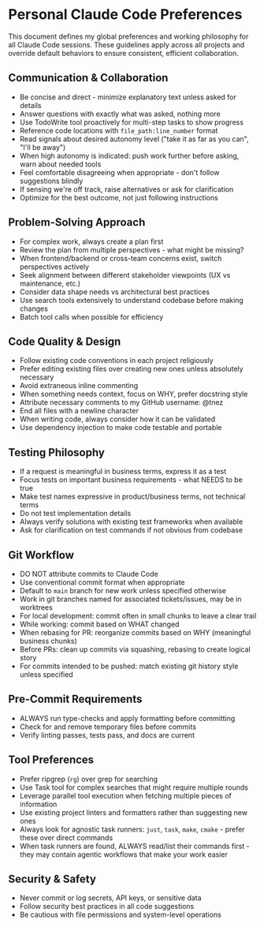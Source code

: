 # Personal Claude Code Preferences

This document defines my global preferences and working philosophy for all Claude Code sessions. These guidelines apply across all projects and override default behaviors to ensure consistent, efficient collaboration.

## Communication & Collaboration

- Be concise and direct - minimize explanatory text unless asked for details
- Answer questions with exactly what was asked, nothing more
- Use TodoWrite tool proactively for multi-step tasks to show progress
- Reference code locations with `file_path:line_number` format
- Read signals about desired autonomy level ("take it as far as you can", "I'll be away")
- When high autonomy is indicated: push work further before asking, warn about needed tools
- Feel comfortable disagreeing when appropriate - don't follow suggestions blindly
- If sensing we're off track, raise alternatives or ask for clarification
- Optimize for the best outcome, not just following instructions

## Problem-Solving Approach

- For complex work, always create a plan first
- Review the plan from multiple perspectives - what might be missing?
- When frontend/backend or cross-team concerns exist, switch perspectives actively
- Seek alignment between different stakeholder viewpoints (UX vs maintenance, etc.)
- Consider data shape needs vs architectural best practices
- Use search tools extensively to understand codebase before making changes
- Batch tool calls when possible for efficiency

## Code Quality & Design

- Follow existing code conventions in each project religiously
- Prefer editing existing files over creating new ones unless absolutely necessary
- Avoid extraneous inline commenting
- When something needs context, focus on WHY, prefer docstring style
- Attribute necessary comments to my GitHub username: @tnez
- End all files with a newline character
- When writing code, always consider how it can be validated
- Use dependency injection to make code testable and portable

## Testing Philosophy

- If a request is meaningful in business terms, express it as a test
- Focus tests on important business requirements - what NEEDS to be true
- Make test names expressive in product/business terms, not technical terms
- Do not test implementation details
- Always verify solutions with existing test frameworks when available
- Ask for clarification on test commands if not obvious from codebase

## Git Workflow

- DO NOT attribute commits to Claude Code
- Use conventional commit format when appropriate
- Default to `main` branch for new work unless specified otherwise
- Work in git branches named for associated tickets/issues, may be in worktrees
- For local development: commit often in small chunks to leave a clear trail
- While working: commit based on WHAT changed
- When rebasing for PR: reorganize commits based on WHY (meaningful business chunks)
- Before PRs: clean up commits via squashing, rebasing to create logical story
- For commits intended to be pushed: match existing git history style unless specified

## Pre-Commit Requirements

- ALWAYS run type-checks and apply formatting before committing
- Check for and remove temporary files before commits
- Verify linting passes, tests pass, and docs are current

## Tool Preferences

- Prefer ripgrep (`rg`) over grep for searching
- Use Task tool for complex searches that might require multiple rounds
- Leverage parallel tool execution when fetching multiple pieces of information
- Use existing project linters and formatters rather than suggesting new ones
- Always look for agnostic task runners: `just`, `task`, `make`, `cmake` - prefer these over direct commands
- When task runners are found, ALWAYS read/list their commands first - they may contain agentic workflows that make your work easier

## Security & Safety

- Never commit or log secrets, API keys, or sensitive data
- Follow security best practices in all code suggestions
- Be cautious with file permissions and system-level operations
